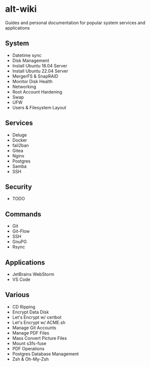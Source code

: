 # alt-wiki
Guides and personal documentation for popular system services and applications

## System
- Datetime sync
- Disk Management
- Install Ubuntu 18.04 Server
- Install Ubuntu 22.04 Server
- MergerFS & SnapRAID
- Monitor Disk Health
- Networking
- Root Account Hardening
- Swap
- UFW
- Users & Filesystem Layout

## Services
- Deluge
- Docker
- fail2ban
- Gitea
- Nginx
- Postgres
- Samba
- SSH

## Security
- TODO

## Commands
- Git
- Git-Flow
- SSH
- GnuPG
- Rsync

## Applications
- JetBrains WebStorm
- VS Code

## Various
- CD Ripping
- Encrypt Data Disk
- Let's Encrypt w/ certbot
- Let's Encrypt w/ ACME.sh
- Manage Git Accounts
- Manage PDF Files
- Mass Convert Picture Files
- Mount s3fs-fuse
- PDF Operations
- Postgres Database Management
- Zsh & Oh-My-Zsh

